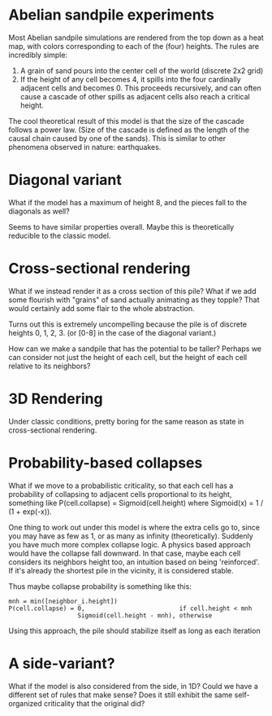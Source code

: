# Abelian sandpile experiments

Most Abelian sandpile simulations are rendered from the top down as a heat map, with colors corresponding to each of the (four) heights. The rules are incredibly simple:

1. A grain of sand pours into the center cell of the world (discrete 2x2 grid)
2. If the height of any cell becomes 4, it spills into the four cardinally adjacent cells and becomes 0. This proceeds recursively, and can often cause a cascade of other spills as adjacent cells also reach a critical height.

The cool theoretical result of this model is that the size of the cascade follows a power law. (Size of the cascade is defined as the length of the causal chain caused by one of the sands). This is similar to other phenomena observed in nature: earthquakes.

# Diagonal variant

What if the model has a maximum of height 8, and the pieces fall to the diagonals as well?

Seems to have similar properties overall. Maybe this is theoretically reducible to the classic model.

# Cross-sectional rendering

What if we instead render it as a cross section of this pile? What if we add some flourish with "grains" of sand actually animating as they topple? That would certainly add some flair to the whole abstraction.

Turns out this is extremely uncompelling because the pile is of discrete heights 0, 1, 2, 3. (or [0-8] in the case of the diagonal variant.)

How can we make a sandpile that has the potential to be taller? Perhaps we can consider not just the height of each cell, but the height of each cell relative to its neighbors?

# 3D Rendering

Under classic conditions, pretty boring for the same reason as state in cross-sectional rendering.

# Probability-based collapses

What if we move to a probabilistic criticality, so that each cell has a probability of collapsing to adjacent cells proportional to its height, something like P(cell.collapse) = Sigmoid(cell.height) where Sigmoid(x) = 1 / (1 + exp(-x)).

One thing to work out under this model is where the extra cells go to, since you may have as few as 1, or as many as infinity (theoretically). Suddenly you have much more complex collapse logic. A physics based approach would have the collapse fall downward. In that case, maybe each cell considers its neighbors height too, an intuition based on being 'reinforced'. If it's already the shortest pile in the vicinity, it is considered stable.

Thus maybe collapse probability is something like this:

```
mnh = min([neighbor_i.height])
P(cell.collapse) = 0,                          if cell.height < mnh
                   Sigmoid(cell.height - mnh), otherwise
```

Using this approach, the pile should stabilize itself as long as each iteration 


# A side-variant?

What if the model is also considered from the side, in 1D? Could we have a different set of rules that make sense? Does it still exhibit the same self-organized criticality that the original did?

